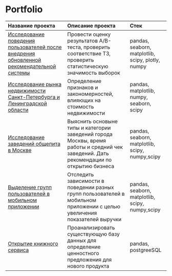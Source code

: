 # Portfolio
| Название проекта  | Описание проекта  | Стек |
|:------------- |:---------------| :-------------|
|  [Исследование поведения пользователей после внедрения обновленной рекомендательной системы](https://github.com/Viktoriyafilipchik/data_analyst/blob/main/%D0%90%D0%92%20%D1%82%D0%B5%D1%81%D1%82%D0%B8%D1%80%D0%BE%D0%B2%D0%B0%D0%BD%D0%B8%D0%B5%20%D0%B2%D0%BD%D0%B5%D0%B4%D1%80%D0%B5%D0%BD%D0%B8%D0%B5%20%D0%BD%D0%BE%D0%B2%D0%BE%D0%B9%20%D1%80%D0%B5%D0%BA%D0%BE%D0%BC%D0%B5%D0%BD%D0%B4%D0%B0%D1%82%D0%B5%D0%BB%D1%8C%D0%BD%D0%BE%D0%B9%20%D1%81%D0%B8%D1%81%D1%82%D0%B5%D0%BC%D1%8B/recomendation_system.ipynb) |  Провести оценку результатов A/B-теста, проверить соответствие ТЗ, проверить статистическую значимость выборок |pandas, seaborn, matplotlib, scipy, plotly, numpy  |
| [Исследование рынка недвижимости Санкт-Петербурга и Ленинградской области](https://github.com/Viktoriyafilipchik/data_analyst/blob/main/%D0%98%D1%81%D1%81%D0%BB%D0%B5%D0%B4%D0%BE%D0%B2%D0%B0%D0%BD%D0%B8%D0%B5%20%D1%80%D1%8B%D0%BD%D0%BA%D0%B0%20%D0%BD%D0%B5%D0%B4%D0%B2%D0%B8%D0%B6%D0%B8%D0%BC%D0%BE%D1%81%D1%82%D0%B8%20%D0%A1%D0%9F%D0%B1/real_estate.ipynb)      |  Определение признаков и закономерностей, влияющих на стоимость недвижимости    |pandas, matplotlib, numpy, seaborn, scipy    |
| [Исследование заведений общепита в Москве](https://github.com/Viktoriyafilipchik/data_analyst/blob/main/%D0%98%D1%81%D1%81%D0%BB%D0%B5%D0%B4%D0%BE%D0%B2%D0%B0%D0%BD%D0%B8%D0%B5%20%D1%80%D1%8B%D0%BD%D0%BA%D0%B0%20%D0%B7%D0%B0%D0%B2%D0%B5%D0%B4%D0%B5%D0%BD%D0%B8%D0%B9%20%D0%9C%D0%BE%D1%81%D0%BA%D0%B2%D1%8B%20(%D0%B4%D0%BB%D1%8F%20%D0%BE%D1%82%D0%BA%D1%80%D1%8B%D1%82%D0%B8%D1%8F%20%D0%B1%D0%B8%D0%B7%D0%BD%D0%B5%D1%81%D0%B0)/restor_pubs_cafe.ipynb) | Выяснить основыне типы и категории заведений города Москвы, время работы и средний чек заведений. Дать рекомендации по открытию бизнеса  |pandas, seaborn, matplotlib, scipy, numpy,scipy  |
|  [Выделение групп пользователей в мобильном приложении](https://github.com/Viktoriyafilipchik/data_analyst/blob/main/%D0%92%D1%8B%D0%B4%D0%B5%D0%BB%D0%B5%D0%BD%D0%B8%D0%B5%20%D0%B3%D1%80%D1%83%D0%BF%D0%BF%20%D0%BF%D0%BE%D0%BB%D1%8C%D0%B7%D0%BE%D0%B2%D0%B0%D1%82%D0%B5%D0%BB%D0%B5%D0%B9%20%D0%BD%D0%BE%D0%B2%D0%BE%D0%B3%D0%BE%20%D0%BF%D1%80%D0%B8%D0%BB%D0%BE%D0%B6%D0%B5%D0%BD%D0%B8%D1%8F/groups_of_users.ipynb) | Отследить зависимости в поведении разных групп пользователей в мобильном приложении с целью увеличения показателей выручки  | pandas, seaborn, matplotlib, scipy, numpy,scipy |
| [Открытие книжного сервиса](DB_postgree_SQL.ipynb)| Проанализировать существующую базу данных для определение ценностного предложения для нового продукта | pandas, postgreeSQL |



